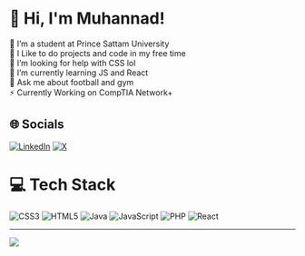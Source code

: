 

# 👋 Hi, I'm Muhannad!
🔭 I’m a student at Prince Sattam University<br>👯 I Like to do projects and code in my free time<br>🤝 I’m looking for help with CSS lol<br>🌱 I’m currently learning JS and React <br>💬 Ask me about football and gym<br>⚡ Currently Working on CompTIA Network+


## 🌐 Socials
[![LinkedIn](https://img.shields.io/badge/LinkedIn-%230077B5.svg?logo=linkedin&logoColor=white)](https://linkedin.com/in/MuhannadAlmutairi) [![X](https://img.shields.io/badge/X-black.svg?logo=X&logoColor=white)](https://x.com/ml9k_) 

# 💻 Tech Stack
![CSS3](https://img.shields.io/badge/css3-%231572B6.svg?style=for-the-badge&logo=css3&logoColor=white) ![HTML5](https://img.shields.io/badge/html5-%23E34F26.svg?style=for-the-badge&logo=html5&logoColor=white) ![Java](https://img.shields.io/badge/java-%23ED8B00.svg?style=for-the-badge&logo=openjdk&logoColor=white) ![JavaScript](https://img.shields.io/badge/javascript-%23323330.svg?style=for-the-badge&logo=javascript&logoColor=%23F7DF1E) ![PHP](https://img.shields.io/badge/php-%23777BB4.svg?style=for-the-badge&logo=php&logoColor=white) ![React](https://img.shields.io/badge/react-%2320232a.svg?style=for-the-badge&logo=react&logoColor=%2361DAFB)


---
[![](https://visitcount.itsvg.in/api?id=XLS17&icon=1&color=12)](https://visitcount.itsvg.in)

<!-- Proudly created with GPRM ( https://gprm.itsvg.in ) -->
